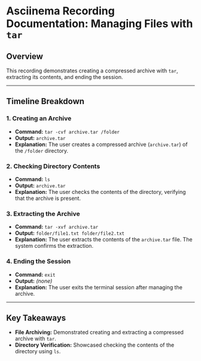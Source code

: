# Asciinema Recording Documentation: Managing Files with `tar`

## Overview
This recording demonstrates creating a compressed archive with `tar`, extracting its contents, and ending the session.

---

## Timeline Breakdown

### 1. **Creating an Archive**
- **Command:** `tar -cvf archive.tar /folder`
- **Output:** `archive.tar`
- **Explanation:** The user creates a compressed archive (`archive.tar`) of the `/folder` directory.

### 2. **Checking Directory Contents**
- **Command:** `ls`
- **Output:** `archive.tar`
- **Explanation:** The user checks the contents of the directory, verifying that the archive is present.

### 3. **Extracting the Archive**
- **Command:** `tar -xvf archive.tar`
- **Output:** `folder/file1.txt folder/file2.txt`
- **Explanation:** The user extracts the contents of the `archive.tar` file. The system confirms the extraction.

### 4. **Ending the Session**
- **Command:** `exit`
- **Output:** *(none)*
- **Explanation:** The user exits the terminal session after managing the archive.

---

## Key Takeaways
- **File Archiving:** Demonstrated creating and extracting a compressed archive with `tar`.
- **Directory Verification:** Showcased checking the contents of the directory using `ls`.